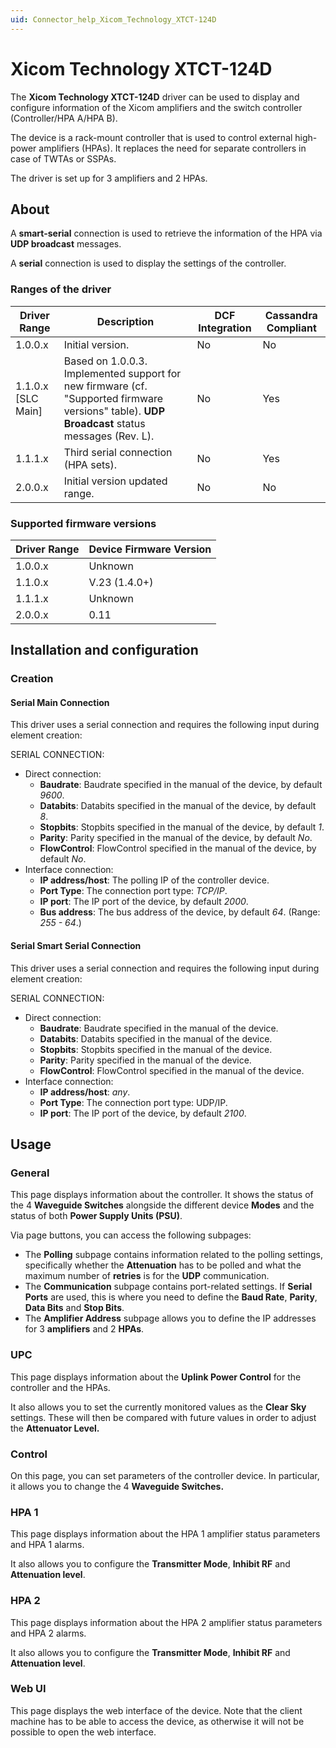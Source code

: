 ```yaml
---
uid: Connector_help_Xicom_Technology_XTCT-124D
---
```


# Xicom Technology XTCT-124D

The **Xicom Technology XTCT-124D** driver can be used to display and configure information of the Xicom amplifiers and the switch controller (Controller/HPA A/HPA B).

The device is a rack-mount controller that is used to control external high-power amplifiers (HPAs). It replaces the need for separate controllers in case of TWTAs or SSPAs.

The driver is set up for 3 amplifiers and 2 HPAs.

## About

A **smart-serial** connection is used to retrieve the information of the HPA via **UDP broadcast** messages.

A **serial** connection is used to display the settings of the controller.

### Ranges of the driver

| **Driver Range**     | **Description**                                                                                                                               | **DCF Integration** | **Cassandra Compliant** |
|----------------------|-----------------------------------------------------------------------------------------------------------------------------------------------|---------------------|-------------------------|
| 1.0.0.x              | Initial version.                                                                                                                              | No                  | No                      |
| 1.1.0.x \[SLC Main\] | Based on 1.0.0.3. Implemented support for new firmware (cf. "Supported firmware versions" table). **UDP Broadcast** status messages (Rev. L). | No                  | Yes                     |
| 1.1.1.x              | Third serial connection (HPA sets).                                                                                                           | No                  | Yes                     |
| 2.0.0.x              | Initial version updated range.                                                                                                                | No                  | No                      |

### Supported firmware versions

| **Driver Range** | **Device Firmware Version** |
|------------------|-----------------------------|
| 1.0.0.x          | Unknown                     |
| 1.1.0.x          | V.23 (1.4.0+)               |
| 1.1.1.x          | Unknown                     |
| 2.0.0.x          | 0.11                        |

## Installation and configuration

### Creation

#### Serial Main Connection

This driver uses a serial connection and requires the following input during element creation:

SERIAL CONNECTION:

- Direct connection:
  - **Baudrate**: Baudrate specified in the manual of the device, by default *9600*.
  - **Databits**: Databits specified in the manual of the device, by default *8*.
  - **Stopbits**: Stopbits specified in the manual of the device, by default *1*.
  - **Parity**: Parity specified in the manual of the device, by default *No*.
  - **FlowControl**: FlowControl specified in the manual of the device, by default *No*.
- Interface connection:
  - **IP address/host**: The polling IP of the controller device.
  - **Port Type**: The connection port type: *TCP/IP*.
  - **IP port**: The IP port of the device, by default *2000*.
  - **Bus address**: The bus address of the device, by default *64*. (Range: *255 - 64*.)

#### Serial Smart Serial Connection

This driver uses a serial connection and requires the following input during element creation:

SERIAL CONNECTION:

- Direct connection:
  - **Baudrate**: Baudrate specified in the manual of the device.
  - **Databits**: Databits specified in the manual of the device.
  - **Stopbits**: Stopbits specified in the manual of the device.
  - **Parity**: Parity specified in the manual of the device.
  - **FlowControl**: FlowControl specified in the manual of the device.
- Interface connection:
  - **IP address/host**: *any*.
  - **Port Type**: The connection port type: UDP/IP.
  - **IP port**: The IP port of the device, by default *2100*.

## Usage

### General

This page displays information about the controller. It shows the status of the 4 **Waveguide Switches** alongside the different device **Modes** and the status of both **Power Supply Units (PSU)**.

Via page buttons, you can access the following subpages:

- The **Polling** subpage contains information related to the polling settings, specifically whether the **Attenuation** has to be polled and what the maximum number of **retries** is for the **UDP** communication.
- The **Communication** subpage contains port-related settings. If **Serial Ports** are used, this is where you need to define the **Baud Rate**, **Parity**, **Data Bits** and **Stop Bits**.
- The **Amplifier Address** subpage allows you to define the IP addresses for 3 **amplifiers** and 2 **HPAs**.

### UPC

This page displays information about the **Uplink Power Control** for the controller and the HPAs.

It also allows you to set the currently monitored values as the **Clear Sky** settings. These will then be compared with future values in order to adjust the **Attenuator Level.**

### Control

On this page, you can set parameters of the controller device. In particular, it allows you to change the 4 **Waveguide Switches.**

### HPA 1

This page displays information about the HPA 1 amplifier status parameters and HPA 1 alarms.

It also allows you to configure the **Transmitter Mode**, **Inhibit RF** and **Attenuation level**.

### HPA 2

This page displays information about the HPA 2 amplifier status parameters and HPA 2 alarms.

It also allows you to configure the **Transmitter Mode**, **Inhibit RF** and **Attenuation level**.

### Web UI

This page displays the web interface of the device. Note that the client machine has to be able to access the device, as otherwise it will not be possible to open the web interface.
